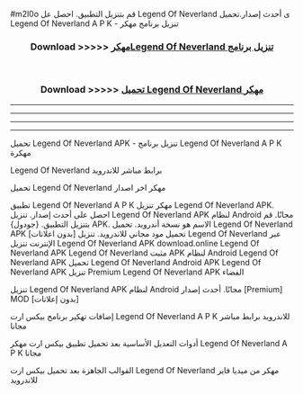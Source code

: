 #m2l0o قم بتنزيل التطبيق. احصل عل Legend Of Neverland  ى أحدث إصدار.تحميل Legend Of Neverland  A P K - تنزيل برنامج مهكر



<div align="center">
<h3>Download >>>>> <a href="https://ar-sites.web.app/?ar= Legend Of Neverland ">مهكرLegend Of Neverland  تنزيل برنامج</a></h3><br>

<h3>Download >>>>> <a href="https://ar-sites.web.app/?ar= Legend Of Neverland ">تحميل Legend Of Neverland  مهكر</a></h3>
</div>


----------------------------------------------------------

----------------------------------------------------------

----------------------------------------------------------

----------------------------------------------------------


تحميل Legend Of Neverland  APK - تنزيل برنامج Legend Of Neverland  A P K مهكرة

Legend Of Neverland  برابط مباشر للاندرويد

تحميل Legend Of Neverland  مهكر اخر اصدار

تطبيق Legend Of Neverland  A P K مهكر
تنزيل Legend Of Neverland  APK. احصل على أحدث إصدار.
تنزيل Legend Of Neverland  APK لنظام Android مجانًا.
قم بتنزيل التطبيق. {جودول} APK. الاسم هو نسخة أندرويد.
تحميل Legend Of Neverland  APK [بدون اعلانات]
تحميل مود مجاني للاندرويد.
تنزيل Legend Of Neverland  عبر الإنترنت
تنزيل Legend Of Neverland  APK
download.online Legend Of Neverland  APK
Legend Of Neverland  مثبت APK لنظام Android
Legend Of Neverland  APK
تحميل Legend Of Neverland  Android APK
Legend Of Neverland  APK تنزيل Premium
Legend Of Neverland  APK الفضاء

تنزيل Legend Of Neverland  APK لنظام Android مجانًا. أحدث إصدار [Premium] MOD [بدون إعلانات]

إضافات تهكير برنامج بيكس ارت Legend Of Neverland  A P K للاندرويد برابط مباشر مجانا

أدوات التعديل الأساسية بعد تحميل تطبيق بيكس ارت مهكر Legend Of Neverland  A P K مجانا

القوالب الجاهزة بعد تحميل بيكس ارت Legend Of Neverland  مهكر من ميديا فاير للاندرويد



